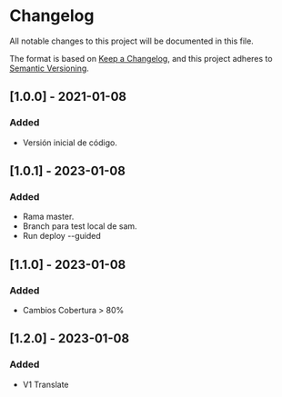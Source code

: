 # Changelog
All notable changes to this project will be documented in this file.

The format is based on [Keep a Changelog](https://keepachangelog.com/en/1.0.0/),
and this project adheres to [Semantic Versioning](https://semver.org/spec/v2.0.0.html).

## [1.0.0] - 2021-01-08
### Added
- Versión inicial de código.
## [1.0.1] - 2023-01-08
### Added
- Rama master.
- Branch para test local de sam.
- Run deploy --guided 
## [1.1.0] - 2023-01-08
### Added
- Cambios Cobertura > 80%
## [1.2.0] - 2023-01-08
### Added
- V1 Translate